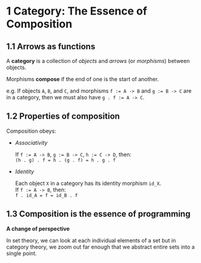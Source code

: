 # 1 Category: The Essence of Composition

## 1.1 Arrows as functions

A **category** is a collection of *objects* and *arrows* (or *morphisms*) between objects.

Morphisms **compose** if the end of one is the start of another.

e.g. If objects `A`, `B`, and `C`, and morphisms `f := A -> B` and `g := B -> C` are in a category, then we must also have `g . f := A -> C`.

## 1.2 Properties of composition

Composition obeys:

-   *Associativity*

    If `f := A -> B`, `g := B -> C`, `h := C -> D`, then:<br>
    `(h . g) . f = h . (g . f) = h . g . f`

-   *Identity*

    Each object `X` in a category has its identity morphism `id_X`.<br>
    If `f := A -> B`, then:<br>
    `f . id_A = f = id_B . f`

## 1.3 Composition is the essence of programming

**A change of perspective**

In set theory, we can look at each individual elements of a set but in category theory, we zoom out far enough that we abstract entire sets into a single point.